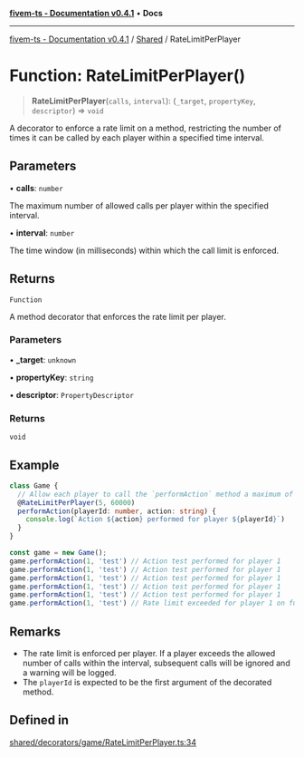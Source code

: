 [**fivem-ts - Documentation v0.4.1**](../../../README.md) • **Docs**

***

[fivem-ts - Documentation v0.4.1](../../../README.md) / [Shared](../README.md) / RateLimitPerPlayer

# Function: RateLimitPerPlayer()

> **RateLimitPerPlayer**(`calls`, `interval`): (`_target`, `propertyKey`, `descriptor`) => `void`

A decorator to enforce a rate limit on a method, restricting the number of times it can be called by each player
within a specified time interval.

## Parameters

• **calls**: `number`

The maximum number of allowed calls per player within the specified interval.

• **interval**: `number`

The time window (in milliseconds) within which the call limit is enforced.

## Returns

`Function`

A method decorator that enforces the rate limit per player.

### Parameters

• **\_target**: `unknown`

• **propertyKey**: `string`

• **descriptor**: `PropertyDescriptor`

### Returns

`void`

## Example

```ts
class Game {
  // Allow each player to call the `performAction` method a maximum of 5 times per minute.
  @RateLimitPerPlayer(5, 60000)
  performAction(playerId: number, action: string) {
    console.log(`Action ${action} performed for player ${playerId}`)
  }
}

const game = new Game();
game.performAction(1, 'test') // Action test performed for player 1
game.performAction(1, 'test') // Action test performed for player 1
game.performAction(1, 'test') // Action test performed for player 1
game.performAction(1, 'test') // Action test performed for player 1
game.performAction(1, 'test') // Action test performed for player 1
game.performAction(1, 'test') // Rate limit exceeded for player 1 on function: performAction
```

## Remarks

- The rate limit is enforced per player. If a player exceeds the allowed number of calls within the interval,
  subsequent calls will be ignored and a warning will be logged.
- The `playerId` is expected to be the first argument of the decorated method.

## Defined in

[shared/decorators/game/RateLimitPerPlayer.ts:34](https://github.com/Purpose-Dev/fivem-ts/blob/main/src/shared/decorators/game/RateLimitPerPlayer.ts#L34)

